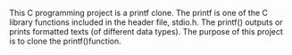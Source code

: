 This C programming project is a printf clone. The printf is one of the C library functions included in the header file, stdio.h.
The printf() outputs or prints formatted texts (of different data types). The purpose of this project is to clone the printf()function. 
